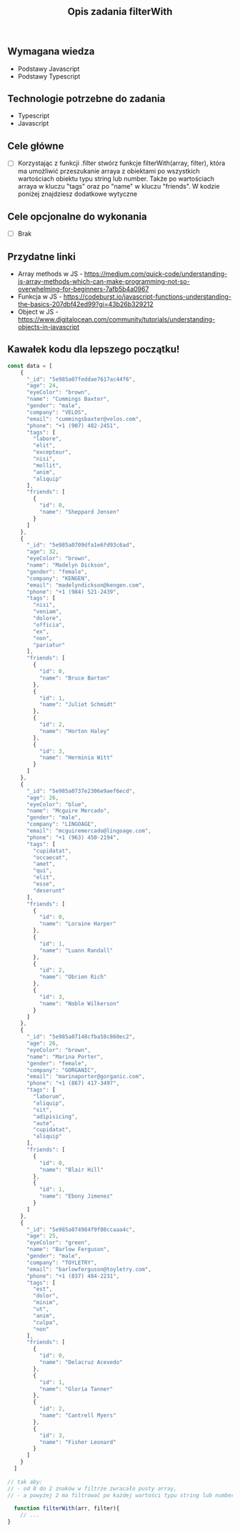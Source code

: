 <h2 align="center">Opis zadania filterWith </h2>

<br>

## Wymagana wiedza
- Podstawy Javascript
- Podstawy Typescript
 
## Technologie potrzebne do zadania

- Typescript
- Javascript

## Cele główne

* [ ] Korzystając z funkcji .filter stwórz funkcje filterWith(array, filter), która ma umożliwić przeszukanie arraya z obiektami po wszystkich wartościach obiektu typu string lub number. Także po wartościach arraya w kluczu "tags" oraz po "name" w kluczu "friends". W kodzie poniżej znajdziesz dodatkowe wytyczne

## Cele opcjonalne do wykonania

* [ ] Brak

## Przydatne linki

- Array methods w JS - https://medium.com/quick-code/understanding-js-array-methods-which-can-make-programming-not-so-overwhelming-for-beginners-7afb5b4a0967
- Funkcja w JS - https://codeburst.io/javascript-functions-understanding-the-basics-207dbf42ed99?gi=43b26b329212
- Object w JS - https://www.digitalocean.com/community/tutorials/understanding-objects-in-javascript
## Kawałek kodu dla lepszego początku!

```javascript
const data = [
    {
      "_id": "5e985a07feddae7617ac44f6",
      "age": 24,
      "eyeColor": "brown",
      "name": "Cummings Baxter",
      "gender": "male",
      "company": "VELOS",
      "email": "cummingsbaxter@velos.com",
      "phone": "+1 (907) 482-2451",
      "tags": [
        "labore",
        "elit",
        "excepteur",
        "nisi",
        "mollit",
        "anim",
        "aliquip"
      ],
      "friends": [
        {
          "id": 0,
          "name": "Sheppard Jensen"
        }
      ]
    },
    {
      "_id": "5e985a0709dfa1e6fd93c6ad",
      "age": 32,
      "eyeColor": "brown",
      "name": "Madelyn Dickson",
      "gender": "female",
      "company": "KENGEN",
      "email": "madelyndickson@kengen.com",
      "phone": "+1 (984) 521-2439",
      "tags": [
        "nisi",
        "veniam",
        "dolore",
        "officia",
        "ex",
        "non",
        "pariatur"
      ],
      "friends": [
        {
          "id": 0,
          "name": "Bruce Barton"
        },
        {
          "id": 1,
          "name": "Juliet Schmidt"
        },
        {
          "id": 2,
          "name": "Horton Haley"
        },
        {
          "id": 3,
          "name": "Herminia Witt"
        }
      ]
    },
    {
      "_id": "5e985a0737e2306e9aef6ecd",
      "age": 26,
      "eyeColor": "blue",
      "name": "Mcguire Mercado",
      "gender": "male",
      "company": "LINGOAGE",
      "email": "mcguiremercado@lingoage.com",
      "phone": "+1 (963) 450-2194",
      "tags": [
        "cupidatat",
        "occaecat",
        "amet",
        "qui",
        "elit",
        "esse",
        "deserunt"
      ],
      "friends": [
        {
          "id": 0,
          "name": "Loraine Harper"
        },
        {
          "id": 1,
          "name": "Luann Randall"
        },
        {
          "id": 2,
          "name": "Obrien Rich"
        },
        {
          "id": 3,
          "name": "Noble Wilkerson"
        }
      ]
    },
    {
      "_id": "5e985a07148cfba58c860ec2",
      "age": 26,
      "eyeColor": "brown",
      "name": "Marina Porter",
      "gender": "female",
      "company": "GORGANIC",
      "email": "marinaporter@gorganic.com",
      "phone": "+1 (867) 417-3497",
      "tags": [
        "laborum",
        "aliquip",
        "sit",
        "adipisicing",
        "aute",
        "cupidatat",
        "aliquip"
      ],
      "friends": [
        {
          "id": 0,
          "name": "Blair Hill"
        },
        {
          "id": 1,
          "name": "Ebony Jimenez"
        }
      ]
    },
    {
      "_id": "5e985a074984f9f08ccaaa4c",
      "age": 25,
      "eyeColor": "green",
      "name": "Barlow Ferguson",
      "gender": "male",
      "company": "TOYLETRY",
      "email": "barlowferguson@toyletry.com",
      "phone": "+1 (837) 484-2231",
      "tags": [
        "est",
        "dolor",
        "minim",
        "ut",
        "anim",
        "culpa",
        "non"
      ],
      "friends": [
        {
          "id": 0,
          "name": "Delacruz Acevedo"
        },
        {
          "id": 1,
          "name": "Gloria Tanner"
        },
        {
          "id": 2,
          "name": "Cantrell Myers"
        },
        {
          "id": 3,
          "name": "Fisher Leonard"
        }
      ]
    }
  ]
  
// tak aby:
// - od 0 do 2 znaków w filtrze zwracało pusty array, 
// - a powyżej 2 ma filtrować po każdej wartości typu string lub number w obiekcie
  
  function filterWith(arr, filter){
    // ...
}
```
